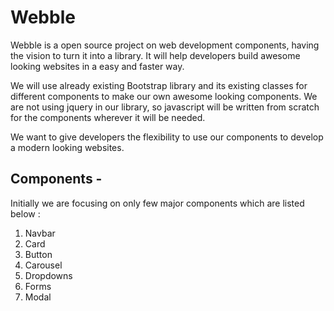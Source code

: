 <h1>Webble</h1>

Webble is a open source project on web development components, having the vision to turn it into a library. It will help developers build awesome looking websites in a easy and faster way. 

We will use already existing Bootstrap library and its existing classes for different components to make our own awesome looking components. We are not using jquery in our library, so javascript will be written from scratch for the components wherever it will be needed.

We want to give developers the flexibility to use our components to develop a modern looking websites.

<h2>Components -</h2>

Initially we are focusing on only few major components which are listed below :

1. Navbar
2. Card
3. Button
4. Carousel
5. Dropdowns
6. Forms
7. Modal




